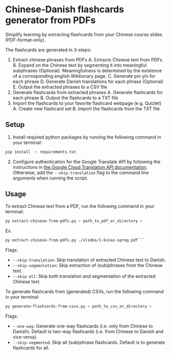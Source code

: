 # Chinese-Danish flashcards generator from PDFs 
Simplify learning by extracting flashcards from your Chinese course slides (PDF-format-only).

The flashcards are generated in 3-steps: 
1. Extract chinese phrases from PDFs
    A. Extracts Chinese text from PDFs
    B. Expand on the Chinese text by segmenting it into meaningful subphrases (Optional). Meaningfulness is determined by the existence of a corrosponding english Wiktionary page.
    C. Generate pin yin for each phrase
    D. Generate Danish translations for each phrase (Optional)
    E. Output the extracted phrases to a CSV file
2. Generate flashcards from extracted phrases
    A. Generate flashcards for each phrase
    B. Output the flashcards to a TXT file
3. Import the flashcards to your favorite flashcard webpage (e.g. Quizlet)
    A. Create new flashcard set
    B. Import the flashcards from the TXT file

## Setup 
1. Install required python packages by running the following command in your terminal: 
```bash 
pip install -r requirements.txt
```

2. Configure authentication for the Google Translate API by following the instructions in [the Google Cloud Translation API documentation](https://cloud.google.com/translate/docs/setup). Otherwise, add the ```--skip-translation``` flag to the command line arguments when running the script.

## Usage 
To extract Chinese text from a PDF, run the following command in your terminal: 
```bash
py extract-chinese-from-pdfs.py < path_to_pdf_or_directory >
```

Ex. 
```bash
py extract-chinese-from-pdfs.py ./slides/1-kinas-sprog.pdf```
```

Flags: 
- ```--skip-translation```: Skip translation of extracted Chinese text to Danish.
- ```--skip-segmentation```: Skip extraction of (sub)phrases from the Chinese text.
- ```--skip-all```: Skip both translation and segmentation of the extracted Chinese text.

To generate flashcards from (generated) CSVs, run the following command in your terminal: 
```bash
py generate-flashcards-from-csvs.py < path_to_csv_or_directory >
```

Flags: 
- ```--one-way```: Generate one-way flashcards (i.e. only from Chinese to Danish). Default is two-way flashcards (i.e. from Chinese to Danish and vice versa).
- ```--skip-segmented```: Skip all (sub)phrase flashcards. Default is to generate flashcards for all.